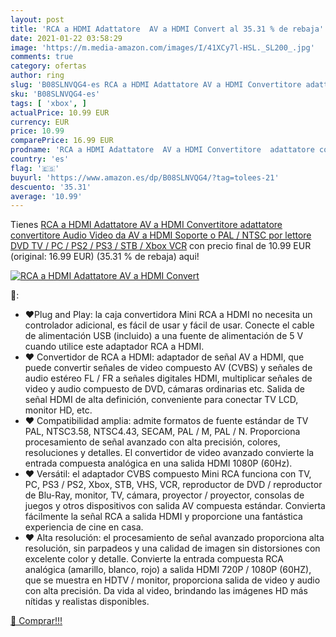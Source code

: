 ```yaml
---
layout: post
title: 'RCA a HDMI Adattatore  AV a HDMI Convert al 35.31 % de rebaja'
date: 2021-01-22 03:58:29
image: 'https://m.media-amazon.com/images/I/41XCy7l-HSL._SL200_.jpg'
comments: true
category: ofertas
author: ring
slug: 'B08SLNVQG4-es RCA a HDMI Adattatore AV a HDMI Convertitore adattatore...'
sku: 'B08SLNVQG4-es'
tags: [ 'xbox', ]
actualPrice: 10.99 EUR
currency: EUR
price: 10.99
comparePrice: 16.99 EUR
prodname: 'RCA a HDMI Adattatore  AV a HDMI Convertitore  adattatore convertitore Audio Video da AV a HDMI Soporte o PAL / NTSC por lettore DVD TV / PC / PS2 / PS3 / STB / Xbox VCR'
country: 'es'
flag: '🇪🇸'
buyurl: 'https://www.amazon.es/dp/B08SLNVQG4/?tag=tolees-21'
descuento: '35.31'
average: '10.99'
---
```


Tienes [RCA a HDMI Adattatore  AV a HDMI Convertitore  adattatore convertitore Audio Video da AV a HDMI Soporte o PAL / NTSC por lettore DVD TV / PC / PS2 / PS3 / STB / Xbox VCR](https://www.amazon.es/dp/B08SLNVQG4/?tag=tolees-21) con precio final de  10.99 EUR (original: 16.99 EUR) (35.31 %  de rebaja) aqui!

[![RCA a HDMI Adattatore  AV a HDMI Convert](https://m.media-amazon.com/images/I/41XCy7l-HSL._SL200_.jpg)](https://www.amazon.es/dp/B08SLNVQG4/?tag=tolees-21)

🔎:

- ❤Plug and Play: la caja convertidora Mini RCA a HDMI no necesita un controlador adicional, es fácil de usar y fácil de usar. Conecte el cable de alimentación USB (incluido) a una fuente de alimentación de 5 V cuando utilice este adaptador RCA a HDMI.
- ❤ Convertidor de RCA a HDMI: adaptador de señal AV a HDMI, que puede convertir señales de video compuesto AV (CVBS) y señales de audio estéreo FL / FR a señales digitales HDMI, multiplicar señales de video y audio compuesto de DVD, cámaras ordinarias etc. Salida de señal HDMI de alta definición, conveniente para conectar TV LCD, monitor HD, etc.
- ❤ Compatibilidad amplia: admite formatos de fuente estándar de TV PAL, NTSC3.58, NTSC4.43, SECAM, PAL / M, PAL / N. Proporciona procesamiento de señal avanzado con alta precisión, colores, resoluciones y detalles. El convertidor de video avanzado convierte la entrada compuesta analógica en una salida HDMI 1080P (60Hz).
- ❤ Versátil: el adaptador CVBS compuesto Mini RCA funciona con TV, PC, PS3 / PS2, Xbox, STB, VHS, VCR, reproductor de DVD / reproductor de Blu-Ray, monitor, TV, cámara, proyector / proyector, consolas de juegos y otros dispositivos con salida AV compuesta estándar. Convierta fácilmente la señal RCA a salida HDMI y proporcione una fantástica experiencia de cine en casa.
- ❤ Alta resolución: el procesamiento de señal avanzado proporciona alta resolución, sin parpadeos y una calidad de imagen sin distorsiones con excelente color y detalle. Convierte la entrada compuesta RCA analógica (amarillo, blanco, rojo) a salida HDMI 720P / 1080P (60HZ), que se muestra en HDTV / monitor, proporciona salida de video y audio con alta precisión. Da vida al video, brindando las imágenes HD más nítidas y realistas disponibles.

[🛒 Comprar!!!](https://www.amazon.es/dp/B08SLNVQG4/?tag=tolees-21)
